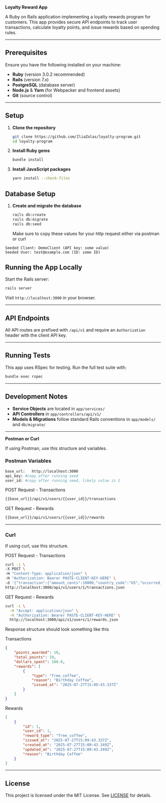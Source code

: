**Loyalty Reward App**

A Ruby on Rails application implementing a loyalty rewards program for customers. This app provides secure API endpoints to track user transactions, calculate loyalty points, and issue rewards based on spending rules.

---

## Prerequisites

Ensure you have the following installed on your machine:

* **Ruby** (version 3.0.2 recommended)
* **Rails** (version 7.x)
* **PostgreSQL** (database server)
* **Node.js** & **Yarn** (for Webpacker and frontend assets)
* **Git** (source control)

---

## Setup

1. **Clone the repository**

   ```bash
   git clone https://github.com/IliaZolas/loyalty-program.git
   cd loyalty-program
   ```

2. **Install Ruby gems**

   ```bash
   bundle install
   ```

3. **Install JavaScript packages**

   ```bash
   yarn install --check-files
   ```

## Database Setup

1. **Create and migrate the database**

   ```bash
   rails db:create
   rails db:migrate
   rails db:seed 
   ```

   Make sure to copy these values for your http request either via postman or curl

  ```
  Seeded Client: DemoClient (API key: some value)
  Seeded User: test@example.com (ID: some ID)
  ```

## Running the App Locally

Start the Rails server:

```bash
rails server
```

Visit `http://localhost:3000` in your browser.

---

## API Endpoints

All API routes are prefixed with `/api/v1` and require an `Authorization` header with the client API key.

---

## Running Tests

This app uses RSpec for testing. Run the full test suite with:

```bash
bundle exec rspec
```

---

## Development Notes

* **Service Objects** are located in `app/services/`
* **API Controllers** in `app/controllers/api/v1/`
* **Models & Migrations** follow standard Rails conventions in `app/models/` and `db/migrate/`

---

**Postman or Curl**

If using Postman, use this structure and variables.

### Postman Variables

```bash
base_url:   http://localhost:3000
api_key: #copy after running seed
user_id: #copy after running seed, likely value is 1
```

POST Request - Transactions

```bash
{{base_url}}/api/v1/users/{{user_id}}/transactions
```

GET Request - Rewards

```bash
{{base_url}}/api/v1/users/{{user_id}}/rewards
```
---

### Curl

If using curl, use this structure.

POST Request -  Transactions

```bash
curl -i \
-X POST \
-H "Content-Type: application/json" \
-H "Authorization: Bearer PASTE-CLIENT-KEY-HERE" \
-d '{"transaction":{"amount_cents":10000,"country_code":"US","occurred_at":"2025-07-26T00:00:00Z"}}' \
http://localhost:3000/api/v1/users/1/transactions.json
```

GET Request - Rewards

```bash
curl -i \
  -H "Accept: application/json" \
  -H "Authorization: Bearer PASTE-CLIENT-KEY-HERE" \
  http://localhost:3000/api/v1/users/1/rewards.json
  ```

Response structure should look something like this

Transactions
```json
{
    "points_awarded": 10,
    "total_points": 10,
    "dollars_spent": 100.0,
    "rewards": [
        {
            "type": "free_coffee",
            "reason": "Birthday Coffee",
            "issued_at": "2025-07-27T15:09:43.337Z"
        }
    ]
}
  ```

Rewards
```json
[
    {
        "id": 1,
        "user_id": 1,
        "reward_type": "free_coffee",
        "issued_at": "2025-07-27T15:09:43.337Z",
        "created_at": "2025-07-27T15:09:43.349Z",
        "updated_at": "2025-07-27T15:09:43.349Z",
        "reason": "Birthday Coffee"
    }
]
  ```

---

## License

This project is licensed under the MIT License. See [LICENSE](LICENSE) for details.
